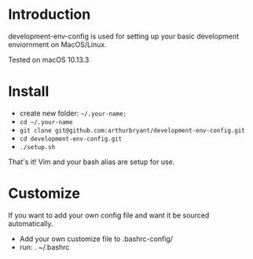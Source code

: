 # Introduction
development-env-config is used for setting up your basic development enviornment on MacOS/Linux.

Tested on macOS 10.13.3

# Install
* create new folder: `~/.your-name;`
* `cd ~/.your-name`
* `git clone git@github.com:arthurbryant/development-env-config.git`
* `cd development-env-config.git`
* `./setup.sh`

That's it! Vim and your bash alias are setup for use.

# Customize
If you want to add your own config file and want it be sourced automatically.

- Add your own customize file to .bashrc-config/
- run: . ~/.bashrc

